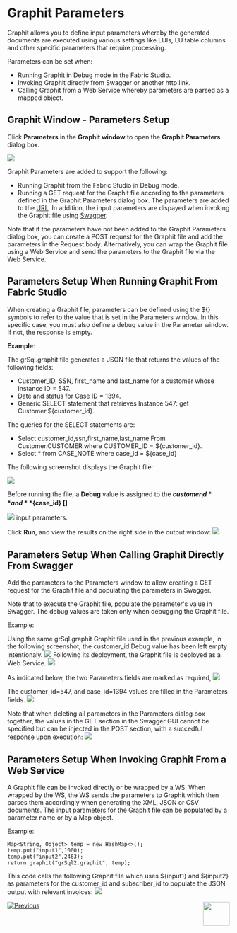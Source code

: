 # Graphit Parameters

Graphit allows you to define input parameters whereby the generated documents are executed using various settings like LUIs, LU table columns and other specific parameters that require processing.

Parameters can be set when:
- Running Graphit in Debug mode in the Fabric Studio.
- Invoking Graphit directly from Swagger or another http link.
- Calling Graphit from a Web Service whereby parameters are parsed as a mapped object. 

## Graphit Window - Parameters Setup
Click **Parameters** in the **Graphit window** to open the **Graphit Parameters** dialog box. 

![](/articles/15_web_services/17_Graphit/images/38_graphit_with_parameters.PNG)

Graphit Parameters are added to support the following:
- Running Graphit from the Fabric Studio in Debug mode.
- Running a GET request for the Graphit file according to the parameters defined in the Graphit Parameters dialog box. The parameters are added to the [URL](/articles/15_web_services/12_Supported_Verbs_Get.md#get-based-on-graphit-file). In addition, the input parameters are dispayed when invoking the Graphit file using [Swagger](/articles/15_web_services/09_swagger.md).

Note that if the parameters have not been added to the Graphit Parameters dialog box, you can create a POST request for the Graphit file and add the parameters in the Request body. Alternatively, you can wrap the Graphit file using a Web Service and send the parameters to the Graphit file via the Web Service. 

## Parameters Setup When Running Graphit From Fabric Studio
When creating a Graphit file, parameters can be defined using the ${} symbols to refer to the value that is set in the Parameters window. In this specific case, you must also define a debug value in the Parameter window. If not, the response is empty.


**Example**: 
 
 The grSql.graphit file generates a JSON file that returns the values of the following fields:
- Customer_ID, SSN, first_name and last_name for a customer whose Instance ID = 547.  
- Date and status for Case ID = 1394.
- Generic SELECT statement that retrieves Instance 547: get Customer.${customer_id}.

The queries for the SELECT statements are:
- Select customer_id,ssn,first_name,last_name From Customer.CUSTOMER where CUSTOMER_ID = ${customer_id}.
- Select * from CASE_NOTE where case_id = ${case_id}

The following screenshot displays the Graphit file:

![](/articles/15_web_services/17_Graphit/images/35_graphit_with_parameters.PNG)

Before running the file, a **Debug** value is assigned to the **${customer_id}** and **${case_id} []**

![](/articles/15_web_services/17_Graphit/images/38_graphit_with_parameters.PNG) input parameters. 

Click **Run**, and view the results on the right side in the output window:
![](/articles/15_web_services/17_Graphit/images/39_graphit_with_parameters.PNG)

## Parameters Setup When Calling Graphit Directly From Swagger
Add the parameters to the Parameters window to allow creating a GET request for the Graphit file and populating the parameters in Swagger. 

Note that to execute the Graphit file, populate the parameter's value in Swagger. The debug values are taken only when debugging the Graphit file.

Example:

Using the same grSql.graphit Graphit file used in the previous example, in the following screenshot, the customer_id Debug value has been left empty intentionaly.
![](/articles/15_web_services/17_Graphit/images/40_graphit_with_parameters.PNG)
Following its deployment, the Graphit file is deployed as a Web Service. 
![](/articles/15_web_services/17_Graphit/images/41_graphit_with_parameters.PNG)

As indicated below, the two Parameters fields are marked as required,
![](/articles/15_web_services/17_Graphit/images/42_graphit_with_parameters.PNG)

The customer_id=547, and case_id=1394 values are filled in the Parameters fields. 
![](/articles/15_web_services/17_Graphit/images/43_graphit_with_parameters.PNG)

Note that when deleting all parameters in the Parameters dialog box together, the values in the GET section in the Swagger GUI cannot be specified but can be injected in the POST section, with a succedful response upon execution:
![](/articles/15_web_services/17_Graphit/images/44_graphit_with_parameters.PNG)


## Parameters Setup When Invoking Graphit From a Web Service 
A Graphit file can be invoked directly or be wrapped by a WS. When wrapped by the WS, the WS sends the parameters to Graphit which then parses them accordingly when generating the XML, JSON or CSV documents. The input parameters for the Graphit file can be populated by a parameter name or by a Map object.

Example:

<pre><code>Map&lt;String, Object&gt; temp = new HashMap&lt;&gt;();
temp.put("input1",1000);
temp.put("input2",2463);
return graphit("grSql2.graphit", temp);</code></pre>


This code calls the following Graphit file which uses ${input1} and ${input2} as parameters for the customer_id and subscriber_id to populate the JSON output with relevant invoices:
![](/articles/15_web_services/17_Graphit/images/46a_graphit_with_parameters.PNG)
        
        






[![Previous](/articles/images/Previous.png)](/articles/15_web_services/17_Graphit/05_graphit_debugging.md)[<img align="right" width="60" height="54" src="/articles/images/Next.png">](/articles/15_web_services/17_Graphit/07_invoking_graphit_files.md)









